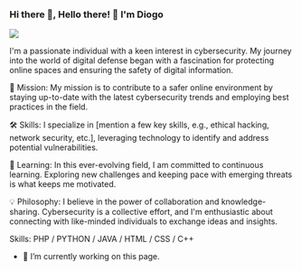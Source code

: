 ### Hi there 👋, Hello there! 👋 I'm Diogo
![](https://www.shutterstock.com/pt/image-vector/cyber-security-data-protection-cyberattacks-concept-1918033985)

I'm a passionate individual with a keen interest in cybersecurity. My journey into the world of digital defense began with a fascination for protecting online spaces and ensuring the safety of digital information.

🔐 Mission: My mission is to contribute to a safer online environment by staying up-to-date with the latest cybersecurity trends and employing best practices in the field.

🛠️ Skills: I specialize in [mention a few key skills, e.g., ethical hacking, network security, etc.], leveraging technology to identify and address potential vulnerabilities.

🚀 Learning: In this ever-evolving field, I am committed to continuous learning. Exploring new challenges and keeping pace with emerging threats is what keeps me motivated.

💡 Philosophy: I believe in the power of collaboration and knowledge-sharing. Cybersecurity is a collective effort, and I'm enthusiastic about connecting with like-minded individuals to exchange ideas and insights.

Skills: PHP / PYTHON / JAVA / HTML / CSS / C++

- 🔭 I’m currently working on this page. 




